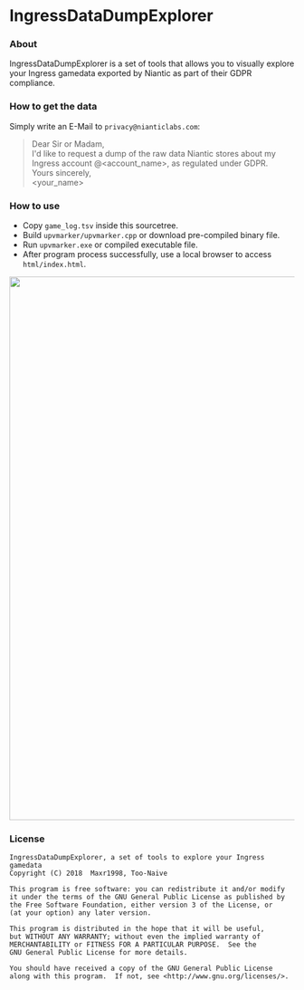 # IngressDataDumpExplorer

### About

IngressDataDumpExplorer is a set of tools that allows you to visually explore your Ingress gamedata exported by Niantic as part of their GDPR compliance.

### How to get the data

Simply write an E-Mail to `privacy@nianticlabs.com`:

> Dear Sir or Madam,  
> I'd like to request a dump of the raw data Niantic stores about my Ingress account @<account_name>, as regulated under GDPR.  
> Yours sincerely,  
> <your_name>

### How to use

* Copy `game_log.tsv` inside this sourcetree.
* Build `upvmarker/upvmarker.cpp` or download pre-compiled binary file.
* Run `upvmarker.exe` or compiled executable file.
* After program process successfully, use a local browser to access `html/index.html`.

<img src="https://user-images.githubusercontent.com/16496671/46909015-42d60d80-cf5e-11e8-83aa-34da12e2c476.png" width="960px" />

### License

    IngressDataDumpExplorer, a set of tools to explore your Ingress gamedata
    Copyright (C) 2018  Maxr1998, Too-Naive

    This program is free software: you can redistribute it and/or modify
    it under the terms of the GNU General Public License as published by
    the Free Software Foundation, either version 3 of the License, or
    (at your option) any later version.

    This program is distributed in the hope that it will be useful,
    but WITHOUT ANY WARRANTY; without even the implied warranty of
    MERCHANTABILITY or FITNESS FOR A PARTICULAR PURPOSE.  See the
    GNU General Public License for more details.

    You should have received a copy of the GNU General Public License
    along with this program.  If not, see <http://www.gnu.org/licenses/>.